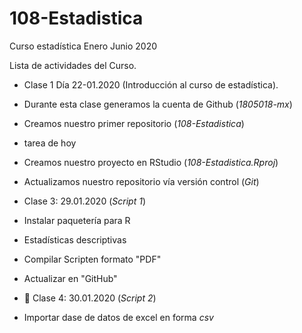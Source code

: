 # 108-Estadistica
Curso estadística Enero Junio 2020

Lista de actividades del Curso.

+ Clase 1 Día 22-01.2020 (Introducción al curso de estadística).
 + Durante esta clase generamos la cuenta de Github (*1805018-mx*)
 + Creamos nuestro primer repositorio (*108-Estadistica*)
 
 + tarea de hoy
 + Creamos nuestro proyecto en RStudio (*108-Estadistica.Rproj*)
 + Actualizamos nuestro repositorio vía versión control (*Git*)

 + Clase 3: 29.01.2020 (*Script 1*)
  + Instalar paquetería para R
  + Estadísticas descriptivas
  + Compilar Scripten formato "PDF"
  + Actualizar en "GitHub"
  
  + :paperclip: Clase 4: 30.01.2020 (*Script 2*)
   + Importar dase de datos de excel en forma *csv*
